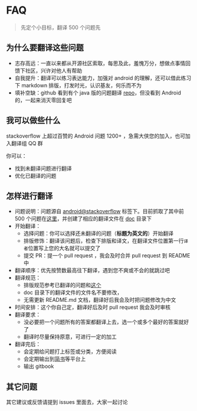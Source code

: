 # FAQ

> 先定个小目标，翻译 500 个问题先

## 为什么要翻译这些问题

- 志存高远：一直以来都从开源社区索取，每思及此，羞愧万分，想做点事情回馈下社区，兴许对他人有帮助
- 自我提升：翻译可以练习表达能力，加强对 android 的理解，还可以借此练习下 markdown 排版，打发时光，认识基友，何乐而不为
- 填补空缺：github 看到有个 java 版的问题翻译 [repo](https://github.com/giantray/stackoverflow-java-top-qa)，但没看到 Android 的，一起来消灭零回复吧


## 我可以做些什么

stackoverflow 上超过百赞的 Android 问题 1200+ ，急需大侠您的加入，也可加入翻译组 QQ 群

你可以：

- 找到未翻译问题进行翻译
- 优化已翻译的问题


## 怎样进行翻译

- 问题说明：问题源自 [android@stackoverflow](http://stackoverflow.com/questions/tagged/android) 标签下。目前抓取了其中前 500 个问题在[这里](README.md)，并创建了相应的翻译文件在 [doc](doc) 目录下
- 开始翻译：
  - 选择问题：你可以选择还未翻译的问题（**标题为英文的**）开始翻译
  - 排版修饰：翻译该问题后，检查下排版和译文，在翻译文件位置第一行`译者`位置写上您的大名就可以提交了
  - 提交 PR：提一个 pull request ，我会及时合并 pull request 到 README 中
- 翻译顺序：优先按赞数最高往下翻译，遇到您不爽或不会的就跳过吧
- 翻译规范：
  - 排版规范参考已翻译的问题和[这个](https://github.com/mzlogin/chinese-copywriting-guidelines)
  - doc 目录下的翻译文件的文件名不要修改，
  - 无需更新 README.md 文档，翻译好后我会及时把问题修改为中文
- 时间安排：这个你自己定，翻译好后及时 pull request 我会及时审核
- 翻译要求：
  - 没必要把一个问题所有的答案都翻译上去，选一个或多个最好的答案就好了
  - 翻译时尽量保持原意，可进行一定的加工
- 翻译完后：
  - 会定期给问题打上标签或分类，方便阅读
  - 会定期输出到[简书](http://www.jianshu.com/notebooks/7727604/latest)等平台上
  - 输出 gitbook

## 其它问题

其它建议或反馈请提到 issues 里面去，大家一起讨论
